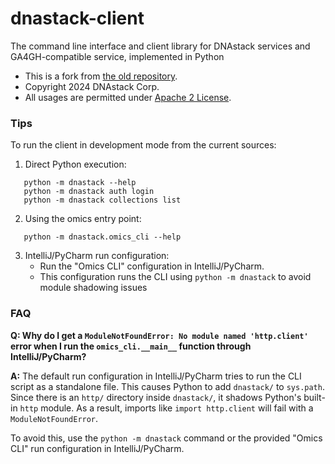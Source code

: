 # dnastack-client
The command line interface and client library for DNAstack services and GA4GH-compatible service, implemented in Python

* This is a fork from [the old repository](https://github.com/DNAstack/dnastack-client-library).
* Copyright 2024 DNAstack Corp.
* All usages are permitted under [Apache 2 License](LICENSE).

### Tips
To run the client in development mode from the current sources:

1. Direct Python execution:
```
   python -m dnastack --help
   python -m dnastack auth login
   python -m dnastack collections list
```
2. Using the omics entry point:
```
   python -m dnastack.omics_cli --help
```
3. IntelliJ/PyCharm run configuration:
   - Run the "Omics CLI" configuration in IntelliJ/PyCharm.
   - This configuration runs the CLI using `python -m dnastack` to avoid module shadowing issues

### FAQ

**Q: Why do I get a `ModuleNotFoundError: No module named 'http.client'` error when I run the `omics_cli.__main__` function 
through IntelliJ/PyCharm?**

**A:**  The default run configuration in IntelliJ/PyCharm tries to run the CLI script as a standalone file. 
This causes Python to add `dnastack/` to `sys.path`. Since there is an `http/` directory inside `dnastack/`, it shadows 
Python's built-in `http` module. As a result, imports like `import http.client` will fail with a `ModuleNotFoundError`.  

To avoid this, use the `python -m dnastack` command or the provided "Omics CLI" run configuration in IntelliJ/PyCharm.